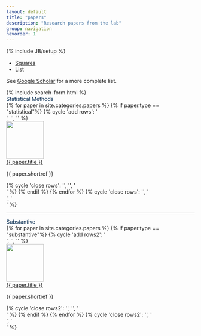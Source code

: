 ```yaml
---
layout: default
title: "papers"
description: "Research papers from the lab"
group: navigation
navorder: 1
---
```

{% include JB/setup %}



<div class="row">
	<div class="col-md-12">
		<div class="centered-pills">
			<ul class="nav nav-pills note-button">
				<li role="presentation" class="active">
					<a class="off" href="/papers/">
						<i class="fa fa-refresh fa-fw"></i> Squares
					</a>
				</li>
				<li role="presentation">
					<a class="off" href="/papers/archive/">
						<i class="fa fa-list-ul fa-fw"></i> List
					</a>
				</li>
			</ul>
		</div>
		<div class="bigspacer"></div>
	</div>
</div>

See <a href="https://scholar.google.com/citations?user=3ffCNrEAAAAJ&hl=en">Google Scholar</a> for a more complete list.<br>

<div> 
{% include search-form.html %}
</div>


<div class="bigspacer"></div>
<div class="smalltitle text-left" style="color:#00274C">Statistical Methods</div>
<div class="bigspacer"></div>
<div class="container">
<div class="bigspacer"></div>
{% for paper in site.categories.papers %}
  {% if paper.type == "statistical"%}
    {% cycle 'add rows': '<div class="row">', '', '' %}
		<div class="col-md-4 paperbox">
			<div class="media">
  				<a class="pull-right" href="{{ paper.url }}">
    				<img width=100 class="media-object" src="{{ paper.image }}">
  				</a>
 			 	<div class="media-body">
    				<div class="smallhead media-heading"><a href="{{ paper.url }}" class="off">{{ paper.title }}</a></div>
    				<p class="note">{{ paper.shortref }}</p>
  				</div>
			</div>
			<div class="bigspacer"></div>
			<div class="spacer"></div>
        </div>
    {% cycle 'close rows': '', '', '</div>' %}
 {% endif %}
{% endfor %}
{% cycle 'close rows': '', '</div><div class="bigspacer"></div>', '</div><div class="bigspacer"></div>' %}
</div>

<hr/>
<div class="smalltitle text-left" style="color:#00274C">Substantive</div>
<div class="bigspacer"></div>

<div class="container">
<div class="bigspacer"></div>
{% for paper in site.categories.papers %}
  {% if paper.type == "substantive"%}
    {% cycle 'add rows2': '<div class="row">', '', '' %}
		<div class="col-md-4 paperbox">
			<div class="media">
  				<a class="pull-right" href="{{ paper.url }}">
    				<img width=100 class="media-object" src="{{ paper.image }}">
  				</a>
 			 	<div class="media-body">
    				<div class="smallhead media-heading"><a href="{{ paper.url }}" class="off">{{ paper.title }}</a></div>
    				<p class="note">{{ paper.shortref }}</p>
  				</div>
			</div>
			<div class="bigspacer"></div>
			<div class="spacer"></div>
        </div>
    {% cycle 'close rows2': '', '', '</div>' %}
 {% endif %}
{% endfor %}
{% cycle 'close rows2': '', '</div><div class="bigspacer"></div>', '</div><div class="bigspacer"></div>' %}
</div>

<div class="bigspacer"></div>

<div class="infinite-spinner"></div>

<!-- <div class="row">
	<div class="col-md-12">
		<div id="scroll" class="centered-pills">
			<ul class="nav nav-pills note">
				<li role="presentation">
					<a class="off" href="/papers/">
						<i class="fa fa-chevron-up fa-fw"></i> Back to top
					</a>
				</li>				
			</ul>
		</div>
	</div>
</div> -->
